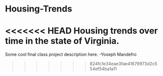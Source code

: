 # Housing-Trends
<<<<<<< HEAD
Housing trends over time in the state of Virginia.
=======
Some cool final class project description here. -Yoseph Mandefro
>>>>>>> 824fc1e34eae3fae41679973d2c554ef54ba1a11
